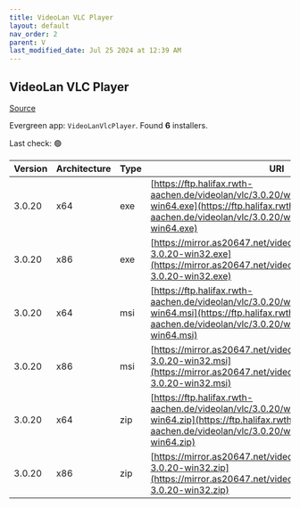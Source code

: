 ```yaml
---
title: VideoLan VLC Player 
layout: default
nav_order: 2
parent: V
last_modified_date: Jul 25 2024 at 12:39 AM
---
```


## VideoLan VLC Player 

[Source](https://www.videolan.org/vlc/)

Evergreen app: `VideoLanVlcPlayer`. Found **6** installers.

Last check: 🟢

| Version | Architecture | Type | URI                                                                                                                                                                    |
| ------- | ------------ | ---- | ---------------------------------------------------------------------------------------------------------------------------------------------------------------------- |
| 3.0.20  | x64          | exe  | [https://ftp.halifax.rwth-aachen.de/videolan/vlc/3.0.20/win64/vlc-3.0.20-win64.exe](https://ftp.halifax.rwth-aachen.de/videolan/vlc/3.0.20/win64/vlc-3.0.20-win64.exe) |
| 3.0.20  | x86          | exe  | [https://mirror.as20647.net/videolan/vlc/3.0.20/win32/vlc-3.0.20-win32.exe](https://mirror.as20647.net/videolan/vlc/3.0.20/win32/vlc-3.0.20-win32.exe)                 |
| 3.0.20  | x64          | msi  | [https://ftp.halifax.rwth-aachen.de/videolan/vlc/3.0.20/win64/vlc-3.0.20-win64.msi](https://ftp.halifax.rwth-aachen.de/videolan/vlc/3.0.20/win64/vlc-3.0.20-win64.msi) |
| 3.0.20  | x86          | msi  | [https://mirror.as20647.net/videolan/vlc/3.0.20/win32/vlc-3.0.20-win32.msi](https://mirror.as20647.net/videolan/vlc/3.0.20/win32/vlc-3.0.20-win32.msi)                 |
| 3.0.20  | x64          | zip  | [https://ftp.halifax.rwth-aachen.de/videolan/vlc/3.0.20/win64/vlc-3.0.20-win64.zip](https://ftp.halifax.rwth-aachen.de/videolan/vlc/3.0.20/win64/vlc-3.0.20-win64.zip) |
| 3.0.20  | x86          | zip  | [https://mirror.as20647.net/videolan/vlc/3.0.20/win32/vlc-3.0.20-win32.zip](https://mirror.as20647.net/videolan/vlc/3.0.20/win32/vlc-3.0.20-win32.zip)                 |
